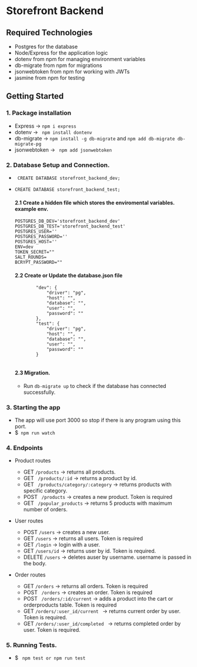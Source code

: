 # Storefront Backend

## Required Technologies
- Postgres for the database
- Node/Express for the application logic
- dotenv from npm for managing environment variables
- db-migrate from npm for migrations
- jsonwebtoken from npm for working with JWTs
- jasmine from npm for testing

## Getting Started

### 1. Package installation
- Express -> ``` npm i express ```
- dotenv -> ``` npm install dontenv```
- db-migrate ->  ```npm install -g db-migrate```  and  ```npm add db-migrate db-migrate-pg```
- jsonwebtoken -> ``` npm add jsonwebtoken```

### 2. Database Setup and Connection.
- ``` CREATE DATABASE storefront_backend_dev;```
- ```CREATE DATABASE storefront_backend_test;```
    #### 2.1 Create a hidden file which stores the enviromental variables. example env.

    ```
    POSTGRES_DB_DEV='storefront_backend_dev'
    POSTGRES_DB_TEST='storefront_backend_test'
    POSTGRES_USER=''
    POSTGRES_PASSWORD=''
    POSTGRES_HOST=''
    ENV=dev
    TOKEN_SECRET=""
    SALT_ROUNDS=
    BCRYPT_PASSWORD=""
    ```
    #### 2.2 Create or Update the database.json file
    ```{
            "dev": {
                "driver": "pg",
                "host": "",
                "database": "",
                "user": "",
                "password": ""
            },
            "test": {
                "driver": "pg",
                "host": "",
                "database": "",
                "user": "",
                "password": ""
            }
        
    ```
    #### 2.3 Migration.
    - Run ```db-migrate up``` to check if the database has connected successfully.

### 3. Starting the app
- The app will use port 3000 so stop if there is any program using this port.
- $``` npm run watch```

### 4. Endpoints
- Product routes
    - GET ```/products``` -> returns all products.
    - GET ``` /products/:id``` -> returns a product by id.
    - GET ``` /products/category/:category``` -> returns products with specific category.
    - POST ``` /products``` -> creates a new product. Token is required
    - GET ``` /popular_products``` -> returns 5 products with maximum number of orders.

- User routes
    - POST ``` /users ``` -> creates a new user.
    - GET ``` /users ``` -> returns all users. Token is required
    - GET ``` /login ``` -> login with a user.
    - GET ``` /users/id ``` -> returns user by id. Token is required.
    - DELETE ```/users``` -> deletes auser by username. username is passed in the body.

- Order routes
    - GET ```/orders``` -> returns all orders. Token is required
    - POST ``` /orders``` -> creates an order. Token is required
    - POST ``` /orders/:id/current``` -> adds a product into the cart or orderproducts table. Token is required
    - GET ```/orders/:user_id/current ``` -> returns current order by user. Token is required.
    - GET ```/orders/:user_id/completed ``` -> returns completed order by user. Token is required.

### 5. Running Tests.
- $ ``` npm test or npm run test```

